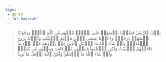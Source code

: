 ```yaml
---
tags: 
 - quran 
 - "Al-Baqarah"
---
```


> ۞تِلۡكَ ٱلرُّسُلُ فَضَّلۡنَا بَعۡضَهُمۡ عَلَىٰ بَعۡضٖۘ مِّنۡهُم مَّن كَلَّمَ ٱللَّهُۖ وَرَفَعَ بَعۡضَهُمۡ دَرَجَٰتٖۚ وَءَاتَيۡنَا عِيسَى ٱبۡنَ مَرۡيَمَ ٱلۡبَيِّنَٰتِ وَأَيَّدۡنَٰهُ بِرُوحِ ٱلۡقُدُسِۗ وَلَوۡ شَآءَ ٱللَّهُ مَا ٱقۡتَتَلَ ٱلَّذِينَ مِنۢ بَعۡدِهِم مِّنۢ بَعۡدِ مَا جَآءَتۡهُمُ ٱلۡبَيِّنَٰتُ وَلَٰكِنِ ٱخۡتَلَفُواْ فَمِنۡهُم مَّنۡ ءَامَنَ وَمِنۡهُم مَّن كَفَرَۚ وَلَوۡ شَآءَ ٱللَّهُ مَا ٱقۡتَتَلُواْ وَلَٰكِنَّ ٱللَّهَ يَفۡعَلُ مَا يُرِيدُ
